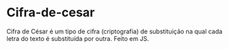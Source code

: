 # Cifra-de-cesar
 Cifra de César é um tipo de cifra (criptografia) de substituição na qual cada letra do texto é substituída por outra.  Feito em JS.
